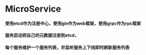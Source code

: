 # MicroService

#### 使用etcd作为注册中心，使用gin作为web框架，使用grpc作为rpc框架
#### 服务启动把自己的元数据注册到etcd，
#### 每个服务维护一个服务列表，并监听服务上下线即时刷新服务列表